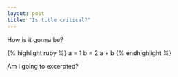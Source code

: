```yaml
---
layout: post
title: "Is title critical?"
---
```


How is it gonna be?

{% highlight ruby %}
a = 1
b = 2
a + b
{% endhighlight %}


Am I going to excerpted?
